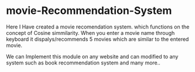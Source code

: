 # movie-Recommendation-System

Here I Have created a movie recomendation system. which functions on the concept of Cosine simmilarity. When you enter a movie name through keyboard it dispalys/recommends 5 movies which are similar to the entered movie.

We can Implement this module on any website and can modified to any system such as book recommendation system and many more.. 
